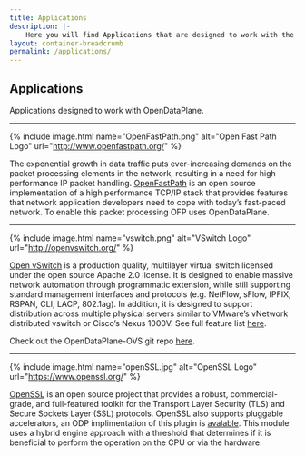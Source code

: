 ```yaml
---
title: Applications
description: |-
    Here you will find Applications that are designed to work with the OpenDataPlane Project.
layout: container-breadcrumb
permalink: /applications/
---
```

## Applications

Applications designed to work with OpenDataPlane.

* * *

{% include image.html name="OpenFastPath.png" alt="Open Fast Path Logo" url="http://www.openfastpath.org/" %}

The exponential growth in data traffic puts ever-increasing demands on the packet processing elements in the network, resulting in a need for high performance IP packet handling. [OpenFastPath](http://www.openfastpath.org/) is an open source implementation of a high performance TCP/IP stack that provides features that network application developers need to cope with today’s fast-paced network. To enable this packet processing OFP uses OpenDataPlane.

* * *

{% include image.html name="vswitch.png" alt="VSwitch Logo" url="http://openvswitch.org/" %}

[Open vSwitch](http://openvswitch.org/) is a production quality, multilayer virtual switch licensed under the open source Apache 2.0 license. It is designed to enable massive network automation through programmatic extension, while still supporting standard management interfaces and protocols (e.g. NetFlow, sFlow, IPFIX, RSPAN, CLI, LACP, 802.1ag). In addition, it is designed to support distribution across multiple physical servers similar to VMware’s vNetwork distributed vswitch or Cisco’s Nexus 1000V. See full feature list [here](http://openvswitch.org/features).

Check out the OpenDataPlane-OVS git repo [here](https://git.linaro.org/lng/odp-ovs.git).

* * *

{% include image.html name="openSSL.jpg" alt="OpenSSL Logo" url="https://www.openssl.org/" %}

[OpenSSL](https://www.openssl.org/) is an open source project that provides a robust, commercial-grade, and full-featured toolkit for the Transport Layer Security (TLS) and Secure Sockets Layer (SSL) protocols. OpenSSL also supports pluggable accelerators, an ODP implimentation of this plugin is [avalable](https://git.linaro.org/people/nikhil.agarwal/ossl-odp.git). This module uses a hybrid engine approach with a threshold that determines if it is beneficial to perform the operation on the CPU or via the hardware.

